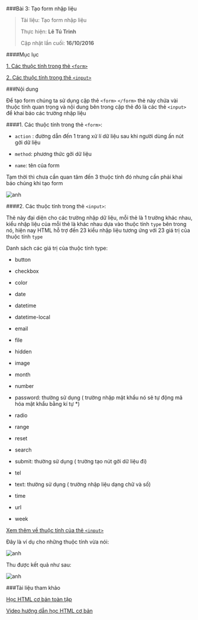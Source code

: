 ###Bài 3: Tạo form nhập liệu

> Tài liệu: Tạo form nhập liệu
> 
> Thực hiện: **Lê Tú Trinh**
> 
> Cập nhật lần cuối: **16/10/2016**

####Mục lục

[1. Các thuộc tính trong thẻ `<form>`](#01)

[2. Các thuộc tính trong thẻ `<input>`](#02)

###Nội dung

Để tạo form chúng ta sử dụng cặp thẻ `<form>` `</form>` thẻ này chứa vài thuộc tính quan trọng và nội dung bên trong cặp thẻ đó là các thẻ `<input>` để khai báo các trường nhập liệu

<a name="01"></a>
####1. Các thuộc tính trong thẻ `<form>`:

- `action` : đường  dẫn đến 1 trang xử lí dữ liệu sau khi người dùng ấn nút gởi dữ liệu

- `method`: phương thức gởi dữ liệu

- `name`: tên của form

Tạm thời thì chưa cần quan tâm đến 3 thuộc tính đó nhưng cần phải khai báo chúng khi tạo form

![anh](http://i.imgur.com/s8sXGsV.png)

<a name="02"></a>
####2. Các thuộc tính trong thẻ `<input>`:

Thẻ này đại diện cho các trường nhập dữ liệu, mỗi thẻ là 1 trường khác nhau, kiểu nhập liệu của mỗi thẻ là khác nhau dựa vào thuộc tính `type` bên trong nó, hiện nay HTML hỗ trợ đến 23 kiểu nhập liệu tương ứng với 23 giá trị của thuộc tính `type`

Danh sách các giá trị của thuộc tính type:

- button

- checkbox

- color

- date

- datetime

- datetime-local

- email

- file

- hidden

- image

- month

- number

- password: thường sử dụng ( trường nhập mật khẩu nó sẽ tự động mã hóa mật khẩu bằng kí tự *)

- radio

- range

- reset

- search

- submit: thường sử dụng ( trường tạo nút gởi dữ liệu đi)

- tel

- text: thường sử dụng ( trường nhập liệu dạng chữ và số)

- time

- url

- week

[Xem thêm về thuộc tính của thẻ `<input>`](http://www.w3schools.com/tags/tag_input.asp)

Đây là ví dụ cho những thuộc tính vừa nói:

![anh](http://i.imgur.com/xMACVRR.png)

Thu được kết quả như sau:

![anh](http://i.imgur.com/IQBvAjy.png)

###Tài liệu tham khảo

[Học HTML cơ bản toàn tập](http://thachpham.com/web-development/html-css/gioi-thieu-serie-hoc-html-co-ban.html)

[Video hướng dẫn học HTML cơ bản](https://www.youtube.com/playlist?list=PLl4nkmb3a8w135_M4YRPzYD9_6tERz3ce)






